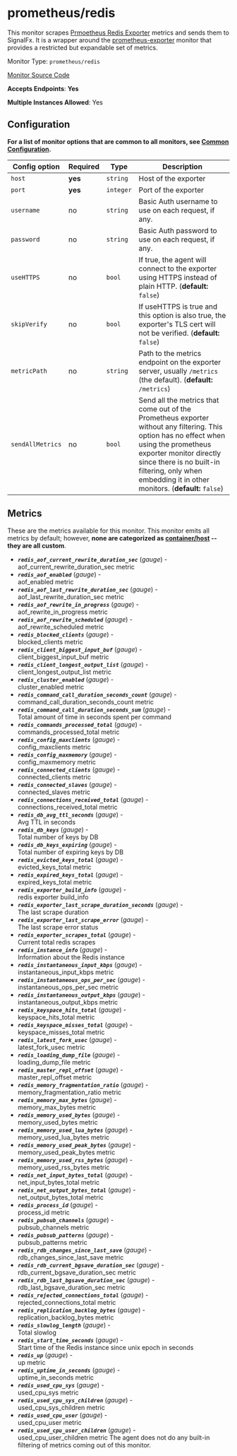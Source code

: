 <!--- GENERATED BY gomplate from scripts/docs/monitor-page.md.tmpl --->

# prometheus/redis

This monitor scrapes [Prmoetheus Redis
Exporter](https://github.com/oliver006/redis_exporter) metrics and sends
them to SignalFx.  It is a wrapper around the
[prometheus-exporter](./prometheus-exporter.md) monitor that provides a
restricted but expandable set of metrics.


Monitor Type: `prometheus/redis`

[Monitor Source Code](https://github.com/signalfx/signalfx-agent/tree/master/internal/monitors/prometheus/redis)

**Accepts Endpoints**: **Yes**

**Multiple Instances Allowed**: Yes

## Configuration

**For a list of monitor options that are common to all monitors, see [Common
Configuration](../monitor-config.md#common-configuration).**


| Config option | Required | Type | Description |
| --- | --- | --- | --- |
| `host` | **yes** | `string` | Host of the exporter |
| `port` | **yes** | `integer` | Port of the exporter |
| `username` | no | `string` | Basic Auth username to use on each request, if any. |
| `password` | no | `string` | Basic Auth password to use on each request, if any. |
| `useHTTPS` | no | `bool` | If true, the agent will connect to the exporter using HTTPS instead of plain HTTP. (**default:** `false`) |
| `skipVerify` | no | `bool` | If useHTTPS is true and this option is also true, the exporter's TLS cert will not be verified. (**default:** `false`) |
| `metricPath` | no | `string` | Path to the metrics endpoint on the exporter server, usually `/metrics` (the default). (**default:** `/metrics`) |
| `sendAllMetrics` | no | `bool` | Send all the metrics that come out of the Prometheus exporter without any filtering.  This option has no effect when using the prometheus exporter monitor directly since there is no built-in filtering, only when embedding it in other monitors. (**default:** `false`) |


## Metrics

These are the metrics available for this monitor.
This monitor emits all metrics by default; however, **none are categorized as
[container/host](https://docs.signalfx.com/en/latest/admin-guide/usage.html#about-custom-bundled-and-high-resolution-metrics)
-- they are all custom**.



 - ***`redis_aof_current_rewrite_duration_sec`*** (*gauge*) - <br>    aof_current_rewrite_duration_sec metric
 - ***`redis_aof_enabled`*** (*gauge*) - <br>    aof_enabled metric
 - ***`redis_aof_last_rewrite_duration_sec`*** (*gauge*) - <br>    aof_last_rewrite_duration_sec metric
 - ***`redis_aof_rewrite_in_progress`*** (*gauge*) - <br>    aof_rewrite_in_progress metric
 - ***`redis_aof_rewrite_scheduled`*** (*gauge*) - <br>    aof_rewrite_scheduled metric
 - ***`redis_blocked_clients`*** (*gauge*) - <br>    blocked_clients metric
 - ***`redis_client_biggest_input_buf`*** (*gauge*) - <br>    client_biggest_input_buf metric
 - ***`redis_client_longest_output_list`*** (*gauge*) - <br>    client_longest_output_list metric
 - ***`redis_cluster_enabled`*** (*gauge*) - <br>    cluster_enabled metric
 - ***`redis_command_call_duration_seconds_count`*** (*gauge*) - <br>    command_call_duration_seconds_count metric
 - ***`redis_command_call_duration_seconds_sum`*** (*gauge*) - <br>    Total amount of time in seconds spent per command
 - ***`redis_commands_processed_total`*** (*gauge*) - <br>    commands_processed_total metric
 - ***`redis_config_maxclients`*** (*gauge*) - <br>    config_maxclients metric
 - ***`redis_config_maxmemory`*** (*gauge*) - <br>    config_maxmemory metric
 - ***`redis_connected_clients`*** (*gauge*) - <br>    connected_clients metric
 - ***`redis_connected_slaves`*** (*gauge*) - <br>    connected_slaves metric
 - ***`redis_connections_received_total`*** (*gauge*) - <br>    connections_received_total metric
 - ***`redis_db_avg_ttl_seconds`*** (*gauge*) - <br>    Avg TTL in seconds
 - ***`redis_db_keys`*** (*gauge*) - <br>    Total number of keys by DB
 - ***`redis_db_keys_expiring`*** (*gauge*) - <br>    Total number of expiring keys by DB
 - ***`redis_evicted_keys_total`*** (*gauge*) - <br>    evicted_keys_total metric
 - ***`redis_expired_keys_total`*** (*gauge*) - <br>    expired_keys_total metric
 - ***`redis_exporter_build_info`*** (*gauge*) - <br>    redis exporter build_info
 - ***`redis_exporter_last_scrape_duration_seconds`*** (*gauge*) - <br>    The last scrape duration
 - ***`redis_exporter_last_scrape_error`*** (*gauge*) - <br>    The last scrape error status
 - ***`redis_exporter_scrapes_total`*** (*gauge*) - <br>    Current total redis scrapes
 - ***`redis_instance_info`*** (*gauge*) - <br>    Information about the Redis instance
 - ***`redis_instantaneous_input_kbps`*** (*gauge*) - <br>    instantaneous_input_kbps metric
 - ***`redis_instantaneous_ops_per_sec`*** (*gauge*) - <br>    instantaneous_ops_per_sec metric
 - ***`redis_instantaneous_output_kbps`*** (*gauge*) - <br>    instantaneous_output_kbps metric
 - ***`redis_keyspace_hits_total`*** (*gauge*) - <br>    keyspace_hits_total metric
 - ***`redis_keyspace_misses_total`*** (*gauge*) - <br>    keyspace_misses_total metric
 - ***`redis_latest_fork_usec`*** (*gauge*) - <br>    latest_fork_usec metric
 - ***`redis_loading_dump_file`*** (*gauge*) - <br>    loading_dump_file metric
 - ***`redis_master_repl_offset`*** (*gauge*) - <br>    master_repl_offset metric
 - ***`redis_memory_fragmentation_ratio`*** (*gauge*) - <br>    memory_fragmentation_ratio metric
 - ***`redis_memory_max_bytes`*** (*gauge*) - <br>    memory_max_bytes metric
 - ***`redis_memory_used_bytes`*** (*gauge*) - <br>    memory_used_bytes metric
 - ***`redis_memory_used_lua_bytes`*** (*gauge*) - <br>    memory_used_lua_bytes metric
 - ***`redis_memory_used_peak_bytes`*** (*gauge*) - <br>    memory_used_peak_bytes metric
 - ***`redis_memory_used_rss_bytes`*** (*gauge*) - <br>    memory_used_rss_bytes metric
 - ***`redis_net_input_bytes_total`*** (*gauge*) - <br>    net_input_bytes_total metric
 - ***`redis_net_output_bytes_total`*** (*gauge*) - <br>    net_output_bytes_total metric
 - ***`redis_process_id`*** (*gauge*) - <br>    process_id metric
 - ***`redis_pubsub_channels`*** (*gauge*) - <br>    pubsub_channels metric
 - ***`redis_pubsub_patterns`*** (*gauge*) - <br>    pubsub_patterns metric
 - ***`redis_rdb_changes_since_last_save`*** (*gauge*) - <br>    rdb_changes_since_last_save metric
 - ***`redis_rdb_current_bgsave_duration_sec`*** (*gauge*) - <br>    rdb_current_bgsave_duration_sec metric
 - ***`redis_rdb_last_bgsave_duration_sec`*** (*gauge*) - <br>    rdb_last_bgsave_duration_sec metric
 - ***`redis_rejected_connections_total`*** (*gauge*) - <br>    rejected_connections_total metric
 - ***`redis_replication_backlog_bytes`*** (*gauge*) - <br>    replication_backlog_bytes metric
 - ***`redis_slowlog_length`*** (*gauge*) - <br>    Total slowlog
 - ***`redis_start_time_seconds`*** (*gauge*) - <br>    Start time of the Redis instance since unix epoch in seconds
 - ***`redis_up`*** (*gauge*) - <br>    up metric
 - ***`redis_uptime_in_seconds`*** (*gauge*) - <br>    uptime_in_seconds metric
 - ***`redis_used_cpu_sys`*** (*gauge*) - <br>    used_cpu_sys metric
 - ***`redis_used_cpu_sys_children`*** (*gauge*) - <br>    used_cpu_sys_children metric
 - ***`redis_used_cpu_user`*** (*gauge*) - <br>    used_cpu_user metric
 - ***`redis_used_cpu_user_children`*** (*gauge*) - <br>    used_cpu_user_children metric
The agent does not do any built-in filtering of metrics coming out of this
monitor.


